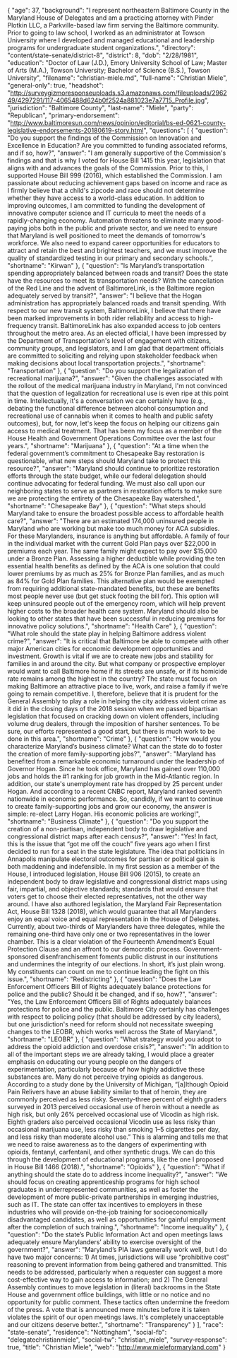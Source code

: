 {
  "age": 37,
  "background": "I represent northeastern Baltimore County in the Maryland House of Delegates and am a practicing attorney with Pinder Plotkin LLC, a Parkville-based law firm serving the Baltimore community. Prior to going to law school, I worked as an administrator at Towson University where I developed and managed educational and leadership programs for undergraduate student organizations.",
  "directory": "content/state-senate/district-8",
  "district": 8,
  "dob": "2/28/1981",
  "education": "Doctor of Law (J.D.), Emory University School of Law; Master of Arts (M.A.), Towson University; Bachelor of Science (B.S.), Towson University",
  "filename": "christian-miele.md",
  "full-name": "Christian Miele",
  "general-only": true,
  "headshot": "http://surveygizmoresponseuploads.s3.amazonaws.com/fileuploads/296249/4297291/117-4065488d624b0f2524a881023e7a7715_Profile.jpg",
  "jurisdiction": "Baltimore County",
  "last-name": "Miele",
  "party": "Republican",
  "primary-endorsement": "http://www.baltimoresun.com/news/opinion/editorial/bs-ed-0621-county-legislative-endorsements-20180619-story.html",
  "questions": [
    {
      "question": "Do you support the findings of the Commission on Innovation and Excellence in Education? Are you committed to funding associated reforms, and if so, how?",
      "answer": "I am generally supportive of the Commission's findings and that is why I voted for House Bill 1415 this year, legislation that aligns with and advances the goals of the Commission. Prior to this, I supported House Bill 999 (2016), which established the Commission.  I am passionate about reducing achievement gaps based on income and race as I firmly believe that a child's zipcode and race should not determine whether they have access to a world-class education. In addition to improving outcomes, I am committed to funding the development of innovative computer science and IT curricula to meet the needs of a rapidly-changing economy. Automation threatens to eliminate many good-paying jobs both in the public and private sector, and we need to ensure that Maryland is well positioned to meet the demands of tomorrow's workforce. We also need to expand career opportunities for educators to attract and retain the best and brightest teachers, and we must improve the quality of standardized testing in our primary and secondary schools.",
      "shortname": "Kirwan"
    },
    {
      "question": "Is Maryland’s transportation spending appropriately balanced between roads and transit? Does the state have the resources to meet its transportation needs? With the cancellation of the Red Line and the advent of BaltimoreLink, is the Baltimore region adequately served by transit?",
      "answer": "I believe that the Hogan administration has appropriately balanced roads and transit spending. With respect to our new transit system, BaltimoreLink, I believe that there have been marked improvements in both rider reliability and access to high-frequency transit. BaltimoreLink has also expanded access to job centers throughout the metro area. As an elected official, I have been impressed by the Department of Transportation's level of engagement with citizens, community groups, and legislators, and I am glad that department officials are committed to soliciting and  relying upon stakeholder feedback when making decisions about local transportation projects.",
      "shortname": "Transportation"
    },
    {
      "question": "Do you support the legalization of recreational marijuana?",
      "answer": "Given the challenges associated with the rollout of the medical marijuana industry in Maryland, I'm not convinced that the question of legalization for recreational use is even ripe at this point in time. Intellectually, it's a conversation we can certainly have (e.g., debating the functional difference between alcohol consumption and recreational use of cannabis when it comes to health and public safety outcomes), but, for now, let's keep the focus on helping our citizens gain access to medical treatment. That has been my focus as a member of the House Health and Government Operations Committee over the last four years.",
      "shortname": "Marijuana"
    },
    {
      "question": "At a time when the federal government’s commitment to Chesapeake Bay restoration is questionable, what new steps should Maryland take to protect this resource?",
      "answer": "Maryland should continue to prioritize restoration efforts through the state budget, while our federal delegation should continue advocating for federal funding. We must also call upon our neighboring states to serve as partners in restoration efforts to make sure we are protecting the entirety of the Chesapeake Bay watershed.",
      "shortname": "Chesapeake Bay"
    },
    {
      "question": "What steps should Maryland take to ensure the broadest possible access to affordable health care?",
      "answer": "There are an estimated 174,000 uninsured people in Maryland who are working but make too much money for ACA subsidies. For these Marylanders, insurance is anything but affordable. A family of four in the individual market with the current Gold Plan pays over $22,000 in premiums each year. The same family might expect to pay over $15,000 under a Bronze Plan. Assessing a higher deductible while providing the ten essential health benefits as defined by the ACA is one solution that could lower premiums by as much as 25% for Bronze Plan families, and as much as 84% for Gold Plan families. This alternative plan would be exempted from requiring additional state-mandated benefits, but these are benefits most people never use (but get stuck footing the bill for). This option will keep uninsured people out of the emergency room, which will help prevent higher costs to the broader health care system.  Maryland should also be looking to other states that have been successful in reducing premiums for innovative policy solutions.",
      "shortname": "Health Care"
    },
    {
      "question": "What role should the state play in helping Baltimore address violent crime?",
      "answer": "It is critical that Baltimore be able to compete with other major American cities for economic development opportunities and investment. Growth is vital if we are to create new jobs and stability for families in and around the city. But what company or prospective employer would want to call Baltimore home if its streets are unsafe, or if its homicide rate remains among the highest in the country? The state must focus on making Baltimore an attractive place to live, work, and raise a family if we’re going to remain competitive. I, therefore, believe that it is prudent for the General Assembly to play a role in helping the city address violent crime as it did in the closing days of the 2018 session when we passed bipartisan legislation that focused on cracking down on violent offenders, including volume drug dealers, through the imposition of harsher sentences. To be sure, our efforts represented a good start, but there is much work to be done in this area.",
      "shortname": "Crime"
    },
    {
      "question": "How would you characterize Maryland’s business climate? What can the state do to foster the creation of more family-supporting jobs?",
      "answer": "Maryland has benefited from a remarkable economic turnaround under the leadership of Governor Hogan. Since he took office, Maryland has gained over 110,000 jobs and holds the #1 ranking for job growth in the Mid-Atlantic region. In addition, our state's unemployment rate has dropped by 25 percent under Hogan. And according to a recent CNBC report, Maryland ranked seventh nationwide in economic performance.   So, candidly, if we want to continue to create family-supporting jobs and grow our economy, the answer is simple: re-elect Larry Hogan. His economic policies are working!",
      "shortname": "Business Climate"
    },
    {
      "question": "Do you support the creation of a non-partisan, independent body to draw legislative and congressional district maps after each census?",
      "answer": "Yes! In fact, this is the issue that “got me off the couch” five years ago when I first decided to run for a seat in the state legislature. The idea that politicians in Annapolis manipulate electoral outcomes for partisan or political gain is both maddening and indefensible. In my first session as a member of the House, I introduced legislation, House Bill 906 (2015), to create an independent body to draw legislative and congressional district maps using fair, impartial, and objective standards; standards that would ensure that voters get to choose their elected representatives, not the other way around. I have also authored legislation, the Maryland Fair Representation Act, House Bill 1328 (2018), which would guarantee that all Marylanders enjoy an equal voice and equal representation in the House of Delegates. Currently, about two-thirds of Marylanders have three delegates, while the remaining one-third have only one or two representatives in the lower chamber. This is a clear violation of the Fourteenth Amendment’s Equal Protection Clause and an affront to our democratic process. Government-sponsored disenfranchisement foments public distrust in our institutions and undermines the integrity of our elections. In short, it’s just plain wrong. My constituents can count on me to continue leading the fight on this issue.",
      "shortname": "Redistricting"
    },
    {
      "question": "Does the Law Enforcement Officers Bill of Rights adequately balance protections for police and the public? Should it be changed, and if so, how?",
      "answer": "Yes, the Law Enforcement Officers Bill of Rights adequately balances protections for police and the public. Baltimore City certainly has challenges with respect to policing policy (that should be addressed by city leaders), but one jurisdiction's need for reform should not necessitate sweeping changes to the LEOBR, which works well across the State of Maryland.",
      "shortname": "LEOBR"
    },
    {
      "question": "What strategy would you adopt to address the opioid addiction and overdose crisis?",
      "answer": "In addition to all of the important steps we are already taking, I would place a greater emphasis on educating our young people on the dangers of experimentation, particularly because of how highly addictive these substances are. Many do not perceive trying opioids as dangerous. According to a study done by the University of Michigan, “[a]lthough Opioid Pain Relivers have an abuse liability similar to that of heroin, they are commonly perceived as less risky. Seventy-three percent of eighth graders surveyed in 2013 perceived occasional use of heroin without a needle as high risk, but only 26% perceived occasional use of Vicodin as high risk. Eighth graders also perceived occasional Vicodin use as less risky than occasional marijuana use, less risky than smoking 1–5 cigarettes per day, and less risky than moderate alcohol use.” This is alarming and tells me that we need to raise awareness as to the dangers of experimenting with opioids, fentanyl, carfentanil, and other synthetic drugs. We can do this through the development of educational programs, like the one I proposed in House Bill 1466 (2018).",
      "shortname": "Opioids"
    },
    {
      "question": "What if anything should the state do to address income inequality?",
      "answer": "We should focus on creating apprenticeship programs  for high school graduates in underrepresented communities, as well as foster the development of more public-private partnerships  in emerging industries, such as IT. The state can offer tax incentives to employers in these industries who will provide on-the-job training for socioeconomically disadvantaged candidates, as well as opportunities for gainful employment after the completion of such training.",
      "shortname": "Income inequality"
    },
    {
      "question": "Do the state’s Public Information Act and open meetings laws adequately ensure Marylanders’ ability to exercise oversight of the government?",
      "answer": "Maryland’s PIA laws generally work well, but I do have two major concerns: 1) At times, jurisdictions will use “prohibitive cost” reasoning to prevent information from being gathered and transmitted. This needs to be addressed, particularly when a requester can suggest a more cost-effective way to gain access to information; and 2) The General Assembly continues to move legislation in (literal) backrooms in the State House and government office buildings, with little or no notice and no opportunity for public comment.  These tactics often undermine the freedom of the press. A vote that is announced mere minutes before it is taken violates the spirit of our open meetings laws. It's completely unacceptable and our citizens deserve better.",
      "shortname": "Transparency"
    }
  ],
  "race": "state-senate",
  "residence": "Nottingham",
  "social-fb": "delegatechristianmiele",
  "social-tw": "christian_miele",
  "survey-response": true,
  "title": "Christian Miele",
  "web": "http://www.mieleformaryland.com"
}
